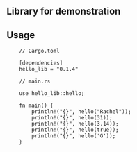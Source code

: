 ## Library for demonstration

## Usage

```
    // Cargo.toml

    [dependencies]
    hello_lib = "0.1.4"
```

```
    // main.rs

    use hello_lib::hello;

    fn main() {
        println!("{}", hello("Rachel"));
        println!("{}", hello(31));
        println!("{}", hello(3.14));
        println!("{}", hello(true));
        println!("{}", hello('G'));
    }

```